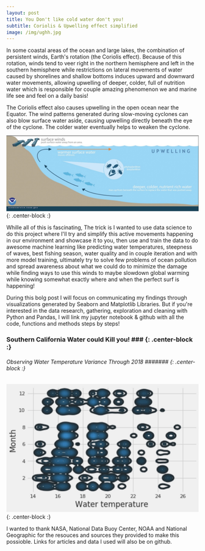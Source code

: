 ```yaml
---
layout: post
title: You Don't like cold water don't you!
subtitle: Coriolis & Upwelling effect simplified
image: /img/ughh.jpg
---
```


In some coastal areas of the ocean and large lakes, the combination of persistent winds, Earth's rotation (the Coriolis effect). Because of this rotation, winds tend to veer right in the northern hemisphere and left in the southern hemisphere while restrictions on lateral movements of water caused by shorelines and shallow bottoms induces upward and downward water movements, allowing upwelling of deeper, colder, full of nutrition water which is responsible for couple amazing phenomenon we and marine life see and feel on a daily basis! 

The Coriolis effect also causes upwelling in the open ocean near the Equator. The wind patterns generated during slow-moving cyclones can also blow surface water aside, causing upwelling directly beneath the eye of the cyclone. The colder water eventually helps to weaken the cyclone.

![Crepe](/img/clitoris.jpg){: .center-block :}

Whille all of this is fascinating, The trick is I wanted to use data science to do this project where I'll try and simplify this active movements happening in our environment and showcase it to you, then use and train the data to do awesome machine learning like predicting water temperatures, steepness of waves, best fishing season, water quality and in couple iteration and with more model training, ultimately try to solve few problems of ocean pollution and spread awareness about what we could do to minimize the damage while finding ways to use this winds to maybe slowdown global warming while knowing somewhat exactly where and when the perfect surf is happening! 

During this bolg post I will focus on communicating my findings through visualizations generated by Seaborn and Matplotlib Libraries. But if you're interested in the data research, gathering, exploration and cleaning with Python and Pandas, I will link my jupyter notebook & github with all the code, functions and methods steps by steps! 

### Southern California Water could Kill you! ### {: .center-block :}
###### Observing Water Temperature Variance Through 2018 ####### {: .center-block :}

![Crepe](/img/seaborn%20plot.jpg){: .center-block :}

I wanted to thank NASA, National Data Buoy Center, NOAA and National Geographic for the resouces and sources they provided to make this possioble.
Links for articles and data I used will also be on github.




